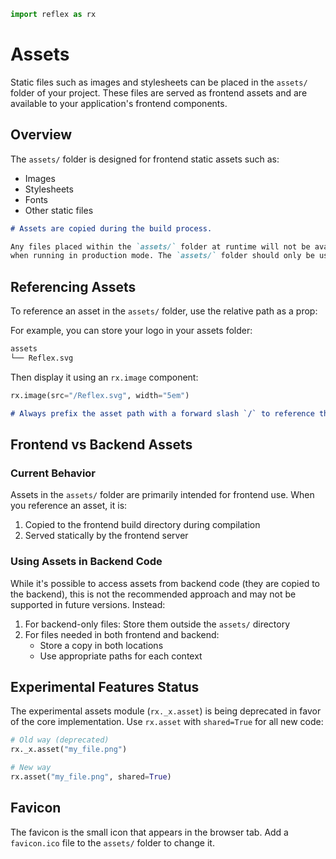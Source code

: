 ```python exec
import reflex as rx
```

# Assets

Static files such as images and stylesheets can be placed in the `assets/` folder of your project. These files are served as frontend assets and are available to your application's frontend components.

## Overview

The `assets/` folder is designed for frontend static assets such as:
- Images
- Stylesheets
- Fonts
- Other static files

```md alert
# Assets are copied during the build process.

Any files placed within the `assets/` folder at runtime will not be available to the app
when running in production mode. The `assets/` folder should only be used for static files.
```

## Referencing Assets

To reference an asset in the `assets/` folder, use the relative path as a prop:

For example, you can store your logo in your assets folder:

```bash
assets
└── Reflex.svg
```

Then display it using an `rx.image` component:

```python demo
rx.image(src="/Reflex.svg", width="5em")
```

```md alert
# Always prefix the asset path with a forward slash `/` to reference the asset from the root of the project, or it may not display correctly on non-root pages.
```

## Frontend vs Backend Assets

### Current Behavior
Assets in the `assets/` folder are primarily intended for frontend use. When you reference an asset, it is:
1. Copied to the frontend build directory during compilation
2. Served statically by the frontend server

### Using Assets in Backend Code
While it's possible to access assets from backend code (they are copied to the backend), this is not the recommended approach and may not be supported in future versions. Instead:

1. For backend-only files: Store them outside the `assets/` directory
2. For files needed in both frontend and backend:
   - Store a copy in both locations
   - Use appropriate paths for each context

## Experimental Features Status

The experimental assets module (`rx._x.asset`) is being deprecated in favor of the core implementation. Use `rx.asset` with `shared=True` for all new code:

```python
# Old way (deprecated)
rx._x.asset("my_file.png")

# New way
rx.asset("my_file.png", shared=True)
```

## Favicon

The favicon is the small icon that appears in the browser tab. Add a `favicon.ico` file to the `assets/` folder to change it.
